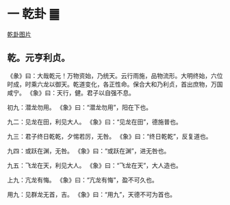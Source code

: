 一 乾卦 ䷀
==========

[乾卦图片](../../pic/易经上/Iching-hexagram-01.svg)

乾。元亨利贞。
-------------
《彖》曰：大哉乾元！万物资始，乃统天。云行雨施，品物流形。大明终始，六位时成，时乘六龙以御天。乾道变化，各正性命。保合大和乃利贞，首出庶物，万国咸宁。
《象》曰：天行，健。君子以自强不息。

初九：潜龙勿用。
《象》曰：“潜龙勿用”，阳在下也。

九二：见龙在田，利见大人。
《象》曰：“见龙在田”，德施普也。

九三：君子终日乾乾，夕惕若厉，无咎。
《象》曰：“终日乾乾”，反复道也。

九四：或跃在渊，无咎。
《象》曰：“或跃在渊”，进无咎也。

九五：飞龙在天，利见大人。
《象》曰：“飞龙在天”，大人造也。

上九：亢龙有悔。
《象》曰：“亢龙有悔”，盈不可久也。

用九：见群龙无首，吉。
《象》曰：“用九”，天德不可为首也。
